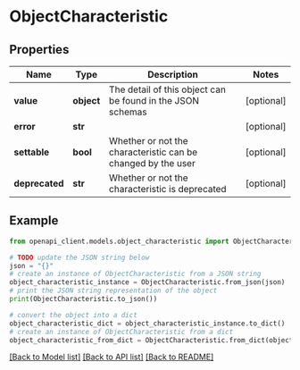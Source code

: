 # ObjectCharacteristic


## Properties

Name | Type | Description | Notes
------------ | ------------- | ------------- | -------------
**value** | **object** | The detail of this object can be found in the JSON schemas | [optional] 
**error** | **str** |  | [optional] 
**settable** | **bool** | Whether or not the characteristic can be changed by the user | [optional] 
**deprecated** | **str** | Whether or not the characteristic is deprecated | [optional] 

## Example

```python
from openapi_client.models.object_characteristic import ObjectCharacteristic

# TODO update the JSON string below
json = "{}"
# create an instance of ObjectCharacteristic from a JSON string
object_characteristic_instance = ObjectCharacteristic.from_json(json)
# print the JSON string representation of the object
print(ObjectCharacteristic.to_json())

# convert the object into a dict
object_characteristic_dict = object_characteristic_instance.to_dict()
# create an instance of ObjectCharacteristic from a dict
object_characteristic_from_dict = ObjectCharacteristic.from_dict(object_characteristic_dict)
```
[[Back to Model list]](../README.md#documentation-for-models) [[Back to API list]](../README.md#documentation-for-api-endpoints) [[Back to README]](../README.md)


